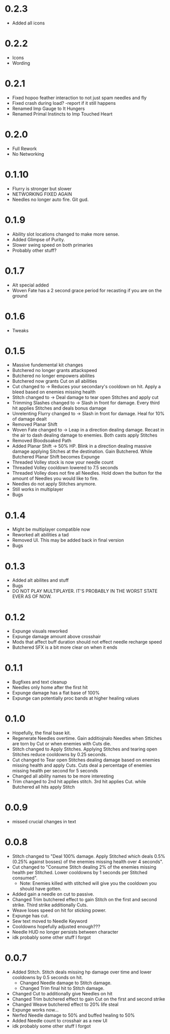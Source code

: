 # 0.2.3
- Added all icons
# 0.2.2
- Icons
- Wording
# 0.2.1
- Fixed hopoo feather interaction to not just spam needles and fly
- Fixed crash during load? -report if it still happens
- Renamed Imp Gauge to It Hungers
- Renamed Primal Instincts to Imp Touched Heart
# 0.2.0
- Full Rework   
- No Networking
# 0.1.10
- Flurry is stronger but slower
- NETWORKING FIXED AGAIN
- Needles no longer auto fire. Git gud.
# 0.1.9
- Ability slot locations changed to make more sense.
- Added Glimpse of Purity.
- Slower swing speed on both primaries
- Probably other stuff?
# 0.1.7
- Alt special added
- Woven Fate has a 2 second grace period for recasting if you are on the ground
# 0.1.6
- Tweaks
# 0.1.5
- Massive fundemental kit changes
- Butchered no longer grants attackspeed
- Butchered no longer empowers abilites
- Butchered now grants Cut on all abilities
- Cut changed to -> Reduces your secondary's cooldown on hit. Apply a bleed based on enemies missing health
- Stitch changed to -> Deal damage to tear open Stitches and apply cut
- Trimming Slashes changed to -> Slash in front for damage. Every third hit applies Stitches and deals bonus damage
- Unrelenting Flurry changed to -> Slash in front for damage. Heal for 10% of damage dealt
- Removed Planar Shift
- Woven Fate changed to -> Leap in a direction dealing damage. Recast in the air to dash dealing damage to enemies. Both casts apply Stitches
- Removed Bloodsoaked Path
- Added Planar Shift -> 50% HP. Blink in a direction dealing massive damage applying Sitches at the destination. Gain Butchered. While Butchered Planar Shift becomes Expunge
- Threaded Volley stock is now your needle count
- Threaded Volley cooldown lowered to 7.5 seconds
- Threaded Volley does not fire all Needles. Hold down the button for the amount of Needles you would like to fire.
- Needles do not apply Stitches anymore.
- Still works in multiplayer
- Bugs
# 0.1.4
- Might be multiplayer compatible now
- Reworked alt abilities a tad
- Removed UI. This may be added back in final version
- Bugs
# 0.1.3
- Added alt abilites and stuff
- Bugs
- DO NOT PLAY MULTIPLAYER. IT'S PROBABLY IN THE WORST STATE EVER AS OF NOW.
# 0.1.2
- Expunge visuals reworked
- Expunge damage amount above crosshair
- Mods that affect buff duration should not effect needle recharge speed
- Butchered SFX is a bit more clear on when it ends
# 0.1.1
- Bugfixes and text cleanup
- Needles only home after the first hit
- Expunge damage has a flat base of 100%
- Expunge can potentially proc bands at higher healing values
# 0.1.0
- Hopefully, the final base kit.
- Regenerate Needles overtime. Gain additiojnalo Needles when Sttiches are torn by Cut or when enemies with Cuts die.
- Stitch changed to Apply Stitches. Applying Stitches and tearing open Stitches reduce cooldowns by 0.25 seconds.
- Cut changed to Tear open Stitches dealing damage based on enemies missing health and apply Cuts. Cuts deal a percentage of enemies missing health per second for 5 seconds
- Changed all ability names to be more interesting
- Trim changed to 2nd hit applies stitch. 3rd hit applies Cut. while Butchered all hits apply Stitch
# 0.0.9
- missed crucial changes in text
# 0.0.8
- Stitch changed to "Deal 100% damage. Apply Stitched which deals 0.5% (0.25% against bosses) of the enemies missing health over 4 seconds".
- Cut changed to "Consume Stitch dealing 2% of the enemies missing health per Stitched. Lower cooldowns by 1 seconds per Stitched consumed".
    - Note: Enemies killed with stitched will give you the cooldown you should have gotten.
- Added gain a needle on cut to passive.
- Changed Trim butchered effect to gain Stitch on the first and second strike. Third strike additionally Cuts.
- Weave loses speed on hit for sticking power.
- Expunge has cut.
- Sew text moved to Needle Keyword
- Cooldowns hopefully adjusted enough???
- Needle HUD no longer persists between character
- idk probably some other stuff I forgot

# 0.0.7
- Added Stitch. Stitch deals missing hp damage over time and lower cooldowns by 0.5 seconds on hit.
    - Changed Needle damage to Stitch damage.
    - Changed Trim final hit to Stitch damage.
- Changed Cut to additionally give Needles on hit
- Changed Trim butchered effect to gain Cut on the first and second strike
- Changed Weave butchered effect to 20% life steal
- Expunge works now...
- Nerfed Needle damage to 50% and buffed healing to 50%
- Added Needle count to crosshair as a new UI
- idk probably some other stuff I forgot
